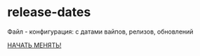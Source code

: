 # release-dates
Файл - конфигурация: с датами вайпов, релизов, обновлений

<a href="https://github.com/cristalix-developers/release-dates/edit/main/data.yml">НАЧАТЬ МЕНЯТЬ!</a>
